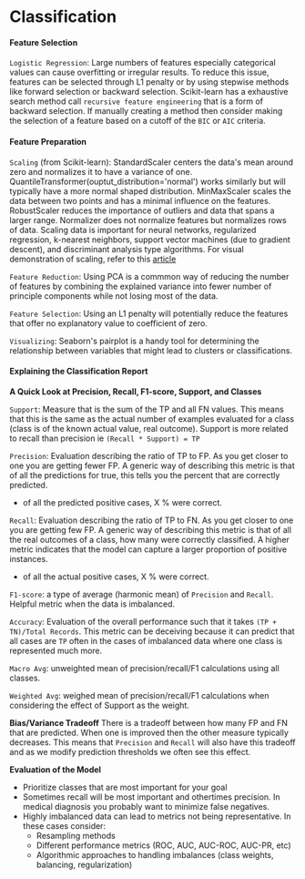 # Classification  

#### Feature Selection  

`Logistic Regression`:  Large numbers of features especially categorical values can cause overfitting or irregular results.  To reduce this issue, features can be selected through L1 penalty or by using stepwise methods like forward selection or backward selection.  Scikit-learn has a exhaustive search method call `recursive feature engineering` that is a form of backward selection.  If manually creating a method then consider making the selection of a feature based on a cutoff of the `BIC` or `AIC` criteria.  



#### Feature Preparation  

`Scaling` (from Scikit-learn):  StandardScaler centers the data's mean around zero and normalizes it to have a variance of one.  QuantileTransformer(ouptut_distribution='normal') works similarly but will typically have a more normal shaped distribution.  MinMaxScaler scales the data between two points and has a minimal influence on the features.  RobustScaler reduces the importance of outliers and data that spans a larger range.  Normalizer does not normalize features but normalizes rows of data.  Scaling data is important for neural networks, regularized regression, k-nearest neighbors, support vector machines (due to gradient descent), and discriminant analysis type algorithms.  For visual demonstration of scaling, refer to this [article](https://www.kaggle.com/code/discdiver/guide-to-scaling-and-standardizing/notebook)  

`Feature Reduction`:  Using PCA is a commmon way of reducing the number of features by combining the explained variance into fewer number of principle components while not losing most of the data.  

`Feature Selection`:  Using an L1 penalty will potentially reduce the features that offer no explanatory value to coefficient of zero.  

`Visualizing`:  Seaborn's pairplot is a handy tool for determining the relationship between variables that might lead to clusters or classifications.  
#### Explaining the Classification Report

**A Quick Look at Precision, Recall, F1-score, Support, and Classes**

`Support`: Measure that is the sum of the TP and all FN values.  This means that this is the same as the actual number of examples evaluated for a class (class is of the known actual value, real outcome).  Support is more related to recall than precision ie `(Recall * Support) = TP`

`Precision`:  Evaluation describing the ratio of TP to FP.  As you get closer to one you are getting fewer FP.  A generic way of describing this metric is that of all the predictions for true, this tells you the percent that are correctly predicted.  
- of all the predicted positive cases, X % were correct.

`Recall`:  Evaluation describing the ratio of TP to FN.  As you get closer to one you are getting few FP.  A generic way of describing this metric is that of all the real outcomes of a class, how many were correctly classified.   A higher metric indicates that the model can capture a larger proportion of positive instances.  
- of all the actual positive cases, X % were correct.

`F1-score`: a type of average (harmonic mean) of `Precision` and `Recall`.  Helpful metric when the data is imbalanced.   

`Accuracy`:  Evaluation of the overall performance such that it takes `(TP + TN)/Total Records`.  This metric can be deceiving because it can predict that all cases are `TP` often in the cases of imbalanced data where one class is represented much more.  

`Macro Avg`:  unweighted mean of precision/recall/F1 calculations using all classes.  

`Weighted Avg`:  weighed mean of precision/recall/F1 calculations when considering the effect of Support as the weight.

**Bias/Variance Tradeoff** 
There is a tradeoff between how many FP and FN that are predicted.  When one is improved then the other measure typically decreases.  This means that `Precision` and `Recall` will also have this tradeoff and as we modify prediction thresholds we often see this effect.

**Evaluation of the Model**
* Prioritize classes that are most important for your goal
* Sometimes recall will be most important and othertimes precision.  In medical diagnosis you probably want to minimize false negatives.  
* Highly imbalanced data can lead to metrics not being representative.  In these cases consider:  
    * Resampling  methods
    * Different performance metrics (ROC, AUC, AUC-ROC, AUC-PR, etc)
    * Algorithmic approaches to handling imbalances (class weights, balancing, regularization)


